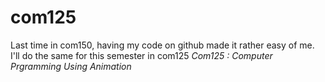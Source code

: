 # com125
Last time in com150, having my code on github made it rather easy of me. I'll do the same for this semester in com125
<i>Com125 : Computer Prgramming Using Animation</i>
